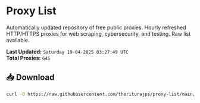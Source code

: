 # Proxy List

Automatically updated repository of free public proxies. Hourly refreshed HTTP/HTTPS proxies for web scraping, cybersecurity, and testing. Raw list available.

**Last Updated:** `Saturday 19-04-2025 03:27:49 UTC`  
**Total Proxies:** `645`

## 📥 Download
```bash
curl -O https://raw.githubusercontent.com/theriturajps/proxy-list/main/proxies.txt
